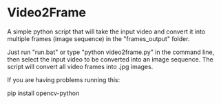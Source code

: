 # Video2Frame
A simple python script that will take the input video and convert it into multiple frames (image sequence) in the "frames_output" folder.

Just run "run.bat" or type "python video2frame.py" in the command line, then select the input video to be converted into an image sequence. 
The script will convert all video frames into .jpg images.

If you are having problems running this:

pip install opencv-python

